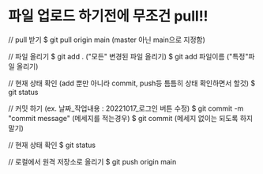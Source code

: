 # 파일 업로드 하기전에 무조건 pull!!
// pull 받기
$ git pull origin main (master 아닌 main으로 지정함)

// 파일 올리기
$ git add . ("모든" 변경된 파일 올리기) 
$ git add 파일이름 ("특정"파일 올리기) 

// 현재 상태 확인 (add 뿐만 아니라 commit, push등 틈틈히 상태 확인하면서 할것)
$ git status

// 커밋 하기 (ex. 날짜_작업내용 : 20221017_로그인 버튼 수정)
$ git commit -m "commit message" (메세지를 적는경우)
$ git commit (메세지 없이는 되도록 하지말기)

// 현재 상태 확인
$ git status

// 로컬에서 원격 저장소로 올리기
$ git push origin main
